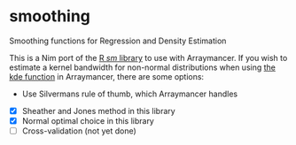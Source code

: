 # smoothing
Smoothing functions for Regression and Density Estimation

This is a Nim port of the [R _sm_ library](https://rdrr.io/cran/sm/) to use with Arraymancer.  If you wish to estimate a kernel bandwidth for non-normal distributions when using [the kde function](https://mratsim.github.io/Arraymancer/kde.html#kde%2CTensor%5BT%3A%20SomeNumber%5D%2CstaticKernelFunc%2Cfloat%2CU%2Cfloat%2Cfloat%2CTensor%5BT%3A%20SomeNumber%5D) in Arraymancer, there are some options:

- Use Silvermans rule of thumb, which Arraymancer handles
- [x] Sheather and Jones method in this library
- [x] Normal optimal choice in this library
- [ ] Cross-validation (not yet done)
